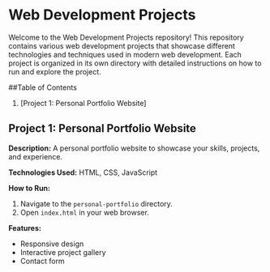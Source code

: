 # Web Development Projects

Welcome to the Web Development Projects repository! This repository contains various web development projects that showcase different technologies and techniques used in modern web development. Each project is organized in its own directory with detailed instructions on how to run and explore the project.

##Table of Contents

1. [Project 1: Personal Portfolio Website]



## Project 1: Personal Portfolio Website

**Description:** A personal portfolio website to showcase your skills, projects, and experience.

**Technologies Used:** HTML, CSS, JavaScript

**How to Run:**
1. Navigate to the `personal-portfolio` directory.
2. Open `index.html` in your web browser.

**Features:**
- Responsive design
- Interactive project gallery
- Contact form
